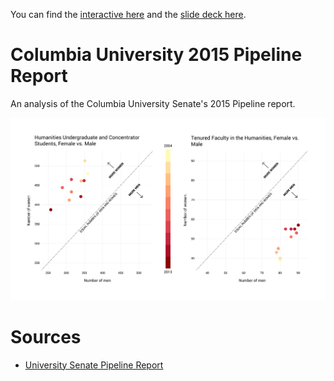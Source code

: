 You can find the [interactive here](https://jsonkao.github.io/CU-female-representation/) and the [slide deck here](http://columbia.edu/~jk4248/female-rep.html).

# Columbia University 2015 Pipeline Report

An analysis of the Columbia University Senate's 2015 Pipeline report.

![alt text](https://raw.githubusercontent.com/jsonkao/CU-female-representation/master/img/Humanities%20UC%20vs.%20TF%404x.png)

# Sources

- [University Senate Pipeline Report](http://senate.columbia.edu/archives/reports_archive/14-15/csw_pipeline%20report_2004-13.pdf)
